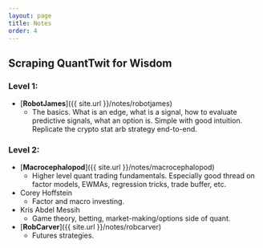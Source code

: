 ```yaml
---
layout: page
title: Notes
order: 4
---
```


## Scraping QuantTwit for Wisdom

### Level 1:

* [__RobotJames__]({{ site.url }}/notes/robotjames)
    * The basics. What is an edge, what is a signal, how to evaluate predictive signals, what an option is. Simple with good intuition. Replicate the crypto stat arb strategy end-to-end.

### Level 2:

* [__Macrocephalopod__]({{ site.url }}/notes/macrocephalopod)
    * Higher level quant trading fundamentals. Especially good thread on factor models, EWMAs, regression tricks, trade buffer, etc.
* Corey Hoffstein
    * Factor and macro investing.
* Kris Abdel Messih
    * Game theory, betting, market-making/options side of quant.
* [__RobCarver__]({{ site.url }}/notes/robcarver)
    * Futures strategies.

